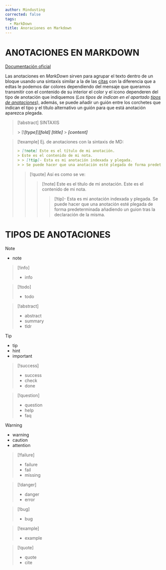 ```yaml
---
author: Mindusting
corrected: false
tags:
  - MarkDown
title: Anoraciones en Markdown
---
```


# ANOTACIONES EN MARKDOWN

[Documentación oficial](<https://help.obsidian.md/Editing+and+formatting/Callouts>)

Las anotaciones en *MarkDown* sirven para agrupar el texto dentro de un bloque usando una sintaxis similar a la de las [citas](md_quotes.md) con la diferencia que a edtas le podemos dar colores dependiendo del mensaje que queramos transmitir con el contenido de su interior el color y el icono dependeren del tipo de anotación que indiquemos (*Los tipos de indican en el apartado [tipos de anotaciones](<## TIPOS DE ANOTACIONES>)*), además, se puede añadir un guión entre los corchetes que indican el tipo y el título alternativo un guión para que está anotación aparezca plegada.

> [!abstract] SINTAXIS
>
> \> \[!***\[type\]***\]***\[fold\]*** ***\[title\]***
> \> ***\[content\]***

> [!example] Ej. de anotaciones con la sintaxis de MD:
> ```md
> > [!note] Este es el título de mi anotación.
> > Este es el contenido de mi nota.
> > > [!tip]- Esta es mi anotación indexada y plegada.
> > > Se puede hacer que una anotación esté plegada de forma predeterminada añadiendo un guion tras la declaración de la misma.
> ```
> > [!quote] Así es como se ve:
> > > [!note] Este es el título de mi anotación.
> > > Este es el contenido de mi nota.
> > > > [!tip]- Esta es mi anotación indexada y plegada.
> > > > Se puede hacer que una anotación esté plegada de forma predeterminada añadiendo un guion tras la declaración de la misma.

# TIPOS DE ANOTACIONES

> [!note]
> - note

> [!info]
> - info

> [!todo]
> - todo

> [!abstract]
> - abstract
> - summary
> - tldr

> [!tip]
> - tip
> - hint
> - important

> [!success]
> - success
> - check
> - done

> [!question]
> - question
> - help
> - faq

> [!warning]
> - warning
> - caution
> - attention

> [!failure]
> - failure
> - fail
> - missing

> [!danger]
> - danger
> - error

> [!bug]
> - bug

> [!example]
> - example

> [!quote]
> - quote
> - cite
